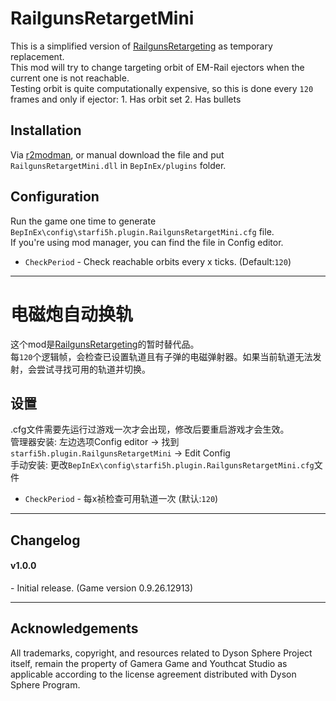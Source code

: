 # RailgunsRetargetMini

This is a simplified version of [RailgunsRetargeting](https://dsp.thunderstore.io/package/brokenmass/RailgunsRetargeting/) as temporary replacement.  
This mod will try to change targeting orbit of EM-Rail ejectors when the current one is not reachable.  
Testing orbit is quite computationally expensive, so this is done every `120` frames and only if ejector: 1. Has orbit set 2. Has bullets    

## Installation
Via [r2modman](https://dsp.thunderstore.io/package/ebkr/r2modman/), or manual download the file and put `RailgunsRetargetMini.dll` in `BepInEx/plugins` folder.

## Configuration

Run the game one time to generate `BepInEx\config\starfi5h.plugin.RailgunsRetargetMini.cfg` file.  
If you're using mod manager, you can find the file in Config editor.  

- `CheckPeriod` - Check reachable orbits every x ticks.  (Default:`120`)  

----

# 电磁炮自动换轨

这个mod是[RailgunsRetargeting](https://dsp.thunderstore.io/package/brokenmass/RailgunsRetargeting/)的暂时替代品。  
每`120`个逻辑帧，会检查已设置轨道且有子弹的电磁弹射器。如果当前轨道无法发射，会尝试寻找可用的轨道并切换。  

## 设置   
.cfg文件需要先运行过游戏一次才会出现，修改后要重启游戏才会生效。  
管理器安装: 左边选项Config editor -> 找到`starfi5h.plugin.RailgunsRetargetMini` -> Edit Config  
手动安装: 更改`BepInEx\config\starfi5h.plugin.RailgunsRetargetMini.cfg`文件  

- `CheckPeriod` - 每x祯检查可用轨道一次 (默认:`120`)  

----

## Changelog

#### v1.0.0
\- Initial release. (Game version 0.9.26.12913)  

----

## Acknowledgements
All trademarks, copyright, and resources related to Dyson Sphere Project itself, remain the property of Gamera Game and Youthcat Studio as applicable according to the license agreement distributed with Dyson Sphere Program.  